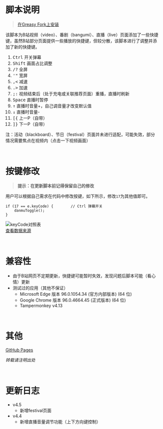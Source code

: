 # 脚本说明

> [在Greasy Fork上安装](https://greasyfork.org/zh-CN/scripts/436274)

该脚本为B站视频（video）、番剧（bangumi）、直播（live）页面添加了一些快捷键，虽然B站部分页面提供一些播放的快捷键，但较分散，该脚本进行了调整并添加了新的快捷键。
1. <kbd>Ctrl</kbd> 开关弹幕
2. <kbd>Shift</kbd> 画面占比调整
3. <kbd>/?</kbd> 全屏
4. <kbd>'"</kbd> 宽屏
5. <kbd>,<</kbd> 减速
6. <kbd>.></kbd> 加速
7. <kbd>;:</kbd> 视频结束后（处于充电或关联推荐页面）重播，直播时刷新
8. <kbd>Space</kbd> 直播时暂停
9. <kbd>↑</kbd> 直播时音量+，自己调音量才改变默认值
10. <kbd>↓</kbd> 直播时音量-
11. <kbd>[{</kbd> 上一P（自带）
12. <kbd>]}</kbd> 下一P（自带）

注：活动（blackboard）、节日（festival）页面并未进行适配，可能失效，部分情况需要焦点在视频内（点击一下视频画面）

<br/> 

# 按键修改
> __提示：在更新脚本前记得保留自己的修改__

用户可以根据自己需求在代码中修改按键，如下所示，修改`17`为其他值即可。
```
if (17 == e.keyCode) {        // Ctrl 弹幕开关
	danmuToggle();
} 
```
![keyCode对照表](https://riveryale.github.io/Userscripts/assets/pic/BilibiliShortcut/keyCode.png)  
[查看数据来源](http://www.phpweblog.net/kiyone/archive/2007/04/19/1138.html)

<br/>

# 兼容性
- 由于B站网页不定期更新，快捷键可能暂时失效，发现问题后脚本可能（看心情）更新
- 测试过的应用（其他不保证）
  - Microsoft Edge 版本 96.0.1054.34 (官方内部版本) (64 位)
  - Google Chrome 版本 96.0.4664.45 (正式版本) (64 位)
  - Tampermonkey v4.13

<br/>

# 其他
[GitHub Pages](https://riveryale.github.io/Userscripts/)

_转载请注明出处_

<br/>

# 更新日志
- v4.5
  - 新增festival页面
- v4.4
  - 新增直播音量调节功能（上下方向键控制）